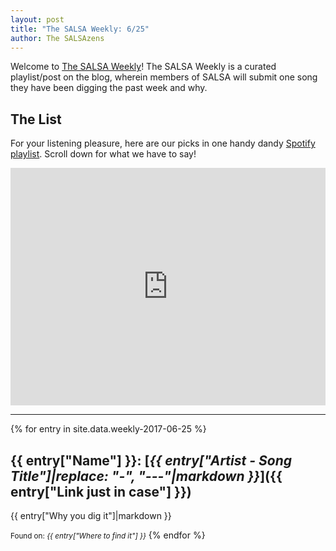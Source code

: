```yaml
---
layout: post
title: "The SALSA Weekly: 6/25"
author: The SALSAzens
---
```


Welcome to [The SALSA Weekly](/weekly)! The SALSA Weekly is a curated playlist/post on the blog, wherein members of SALSA will submit one song they have been digging the past week and why.

<style>
iframe { margin: 0 auto; display: block; width: 100%; }
</style>

## The List

For your listening pleasure, here are our picks in one handy dandy [Spotify playlist](https://open.spotify.com/user/lunostophiles/playlist/2Fac7ykHZRCB0RvYLZ7i06). Scroll down for what we have to say!

<iframe src="https://open.spotify.com/embed/user/lunostophiles/playlist/2Fac7ykHZRCB0RvYLZ7i06" width="300" height="380" frameborder="0" allowtransparency="true"></iframe>

-----

{% for entry in site.data.weekly-2017-06-25 %}
## {{ entry["Name"] }}: [*{{ entry["Artist - Song Title"]|replace: "-", "---"|markdown }}*]({{ entry["Link just in case"] }})

{{ entry["Why you dig it"]|markdown }}

<small>Found on: <em>{{ entry["Where to find it"] }}</em></small>
{% endfor %}
